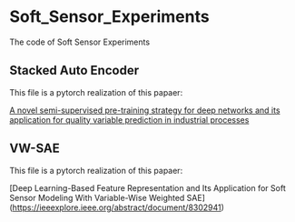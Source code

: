 # Soft_Sensor_Experiments
The code of Soft Sensor Experiments
## Stacked Auto Encoder 
This file is a pytorch realization of this papaer:

[A novel semi-supervised pre-training strategy for deep networks and its application for quality variable prediction in industrial processes](https://www.sciencedirect.com/science/article/pii/S0009250920300415#!)
## VW-SAE
This file is a pytorch realization of this papaer:

[Deep Learning-Based Feature Representation and Its Application for Soft Sensor Modeling With Variable-Wise Weighted SAE]
(https://ieeexplore.ieee.org/abstract/document/8302941)
